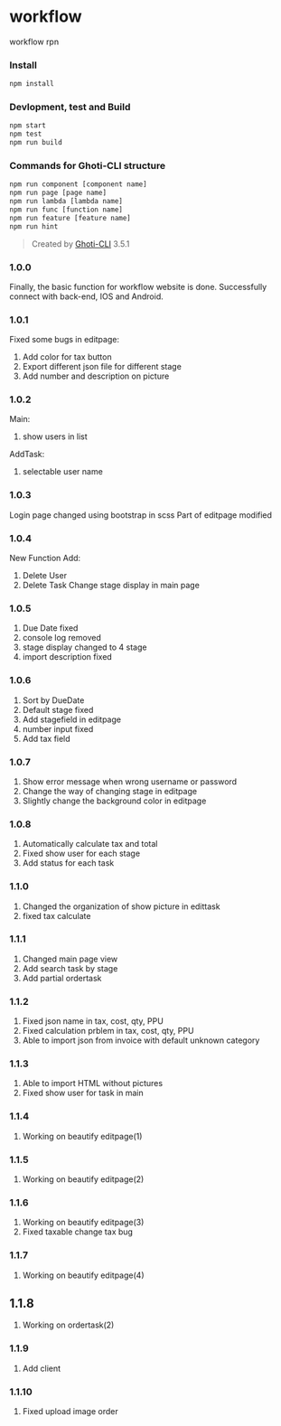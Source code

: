 # workflow

workflow rpn

### Install

```bash
npm install
```

### Devlopment, test and Build

```bash
npm start
npm test
npm run build
```

### Commands for Ghoti-CLI structure

```bash
npm run component [component name]
npm run page [page name]
npm run lambda [lambda name]
npm run func [function name]
npm run feature [feature name]
npm run hint
```

> Created by [Ghoti-CLI](https://github.com/WMXPY/Ghoti-CLI/) 3.5.1

### 1.0.0

Finally, the basic function for workflow website is done. Successfully connect with back-end, IOS and Android.

### 1.0.1

Fixed some bugs in editpage:
1. Add color for tax button
2. Export different json file for different stage
3. Add number and description on picture

### 1.0.2

Main:
1. show users in list

AddTask:
1. selectable user name

### 1.0.3

Login page changed using bootstrap in scss
Part of editpage modified

### 1.0.4

New Function Add:
1. Delete User
2. Delete Task
Change stage display in main page

### 1.0.5

1. Due Date fixed
2. console log removed
3. stage display changed to 4 stage
4. import description fixed

### 1.0.6

1. Sort by DueDate
2. Default stage fixed
3. Add stagefield in editpage
4. number input fixed
5. Add tax field

### 1.0.7

1. Show error message when wrong username or password
2. Change the way of changing stage in editpage
3. Slightly change the background color in editpage

### 1.0.8

1. Automatically calculate tax and total
2. Fixed show user for each stage
3. Add status for each task

### 1.1.0

1. Changed the organization of show picture in edittask
2. fixed tax calculate

### 1.1.1

1. Changed main page view
2. Add search task by stage
3. Add partial ordertask

### 1.1.2

1. Fixed json name in tax, cost, qty, PPU
2. Fixed calculation prblem in tax, cost, qty, PPU
3. Able to import json from invoice with default unknown category

### 1.1.3

1. Able to import HTML without pictures
2. Fixed show user for task in main

### 1.1.4

1. Working on beautify editpage(1)

### 1.1.5

1. Working on beautify editpage(2)

### 1.1.6

1. Working on beautify editpage(3)
2. Fixed taxable change tax bug

### 1.1.7

1. Working on beautify editpage(4)

## 1.1.8

1. Working on ordertask(2)

### 1.1.9

1. Add client

### 1.1.10

1. Fixed upload image order